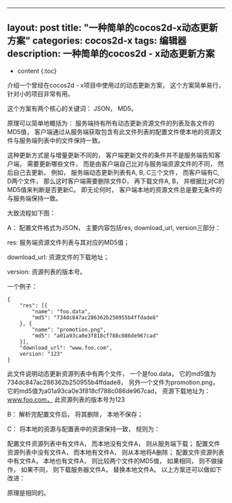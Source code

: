 -- -
layout: post
title: "一种简单的cocos2d-x动态更新方案"
categories: cocos2d-x
tags: 编辑器
description: 一种简单的cocos2d - x动态更新方案
---

* content
{:toc}


介绍一个曾经在cocos2d - x项目中使用过的动态更新方案， 这个方案简单易行， 针对小的项目非常有用。

这个方案有两个核心的关键词： JSON， MD5。

原理可以简单地概括为： 服务端持有所有动态更新资源文件的列表及各文件的MD5值， 客户端通过从服务端获取包含有此文件列表的配置文件使本地的资源文件与服务端列表中的文件保持一致。

这种更新方式是与增量更新不同的， 客户端更新文件的条件并不是服务端告知客户端， 需要更新哪些文件， 而是由客户端自己比对与服务端资源文件的不同， 然后自己去更新。 例如， 服务端动态更新列表有A, B, C三个文件， 而客户端有C, D两个文件， 那么这时客户端需要删除文件D， 再下载文件A, B， 并根据比对C的MD5值来判断是否更新C。 即无论何时， 客户端本地的资源文件总是要无条件的与服务端保持一致。

大致流程如下图：



A： 配置文件格式为JSON， 主要内容包括res, download_url, version三部分：

res: 服务端资源文件列表与其对应的MD5值；

download_url: 资源文件的下载地址；

version: 资源列表的版本号。

一个例子：
```
{
    "res": [{
        "name": "foo.data",
        "md5": "734dc847ac286362b250955b4ffdade8"
    }, {
        "name": "promotion.png",
        "md5": "a01a93ca0e3f818cf788c086de967cad"
    }],
    "download_url": "www.foo.com",
    version: "123"
}
```
此文件说明动态更新资源列表中有两个文件， 一个是foo.data， 它的md5值为734dc847ac286362b250955b4ffdade8， 另外一个文件为promotion.png， 它的md5值为a01a93ca0e3f818cf788c086de967cad， 资源下载地址为： www.foo.com， 此资源列表的版本号为123

B： 解析完配置文件后， 将其删除， 本地不保存；

C： 将本地的资源与配置表中的资源保持一致， 规则为：

配置文件资源列表中有文件A， 而本地没有文件A， 则从服务端下载；
配置文件资源列表中没有文件A， 而本地有文件A， 则从本地将A删除；
配置文件资源列表中有文件A， 本地也有文件A， 则比较两个文件的MD5值， 如果相同， 则不做操作， 如果不同， 则下载服务器文件A， 替换本地文件A。
以上方案还可以做如下改进：



原理是相同的。